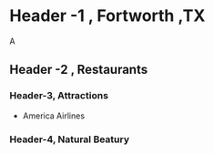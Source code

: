 # Header -1 , Fortworth ,TX
  A

## Header -2 , Restaurants

### Header-3, Attractions
  - America Airlines
  
### Header-4, Natural Beatury
